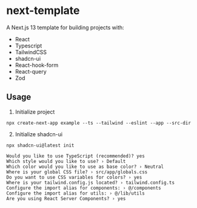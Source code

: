 # next-template

A Next.js 13 template for building projects with:

- React
- Typescript
- TailwindCSS
- shadcn-ui
- React-hook-form
- React-query
- Zod

## Usage

1.  Initialize project
```
npx create-next-app example --ts --tailwind --eslint --app --src-dir 
```

2. Initialize shadcn-ui
```
npx shadcn-ui@latest init
```

```
Would you like to use TypeScript (recommended)? yes
Which style would you like to use? › Default
Which color would you like to use as base color? › Neutral
Where is your global CSS file? › src/app/globals.css
Do you want to use CSS variables for colors? › yes
Where is your tailwind.config.js located? › tailwind.config.ts
Configure the import alias for components: › @/components
Configure the import alias for utils: › @/lib/utils
Are you using React Server Components? › yes

```

